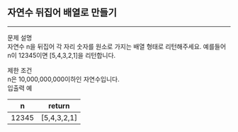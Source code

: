 ## 자연수 뒤집어 배열로 만들기

---

문제 설명  
자연수 n을 뒤집어 각 자리 숫자를 원소로 가지는 배열 형태로 리턴해주세요. 예를들어 n이 12345이면 [5,4,3,2,1]을 리턴합니다.

제한 조건  
n은 10,000,000,000이하인 자연수입니다.  
입출력 예  

| n     | 	return      |
|-------|--------------|
| 12345 | 	[5,4,3,2,1] |